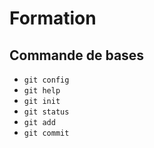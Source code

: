 # Formation

## Commande de bases

- `git config`
- `git help`
- `git init`
- `git status`
- `git add`
- `git commit`
